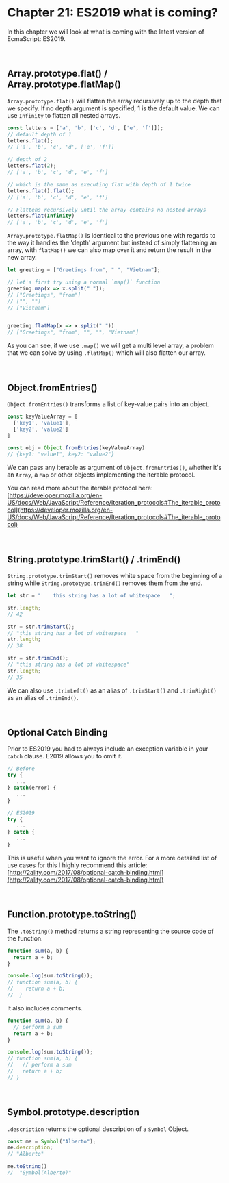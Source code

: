 # Chapter 21: ES2019 what is coming?

In this chapter we will look at what is coming with the latest version of EcmaScript: ES2019.

&nbsp; 

## Array.prototype.flat() / Array.prototype.flatMap()

`Array.prototype.flat()` will flatten the array recursively up to the depth that we specify. If no depth argument is specified, 1 is the default value. We can use `Infinity` to flatten all nested arrays.

```js
const letters = ['a', 'b', ['c', 'd', ['e', 'f']]];
// default depth of 1
letters.flat();
// ['a', 'b', 'c', 'd', ['e', 'f']]

// depth of 2
letters.flat(2);
// ['a', 'b', 'c', 'd', 'e', 'f']

// which is the same as executing flat with depth of 1 twice
letters.flat().flat();
// ['a', 'b', 'c', 'd', 'e', 'f']

// Flattens recursively until the array contains no nested arrays
letters.flat(Infinity)
// ['a', 'b', 'c', 'd', 'e', 'f']
```

`Array.prototype.flatMap()` is identical to the previous one with regards to the way it handles the 'depth' argument but instead of simply flattening an array, with `flatMap()` we can also map over it and return the result in the new array.

```js
let greeting = ["Greetings from", " ", "Vietnam"];

// let's first try using a normal `map()` function
greeting.map(x => x.split(" "));
// ["Greetings", "from"]
// ["", ""]
// ["Vietnam"]


greeting.flatMap(x => x.split(" "))
// ["Greetings", "from", "", "", "Vietnam"]
```

As you can see, if we use `.map()` we will get a multi level array, a problem that we can solve by using `.flatMap()` which will also flatten our array.

&nbsp;

## Object.fromEntries()

`Object.fromEntries()` transforms a list of key-value pairs into an object.

```js
const keyValueArray = [
  ['key1', 'value1'],
  ['key2', 'value2']
]

const obj = Object.fromEntries(keyValueArray)
// {key1: "value1", key2: "value2"}
```

We can pass any iterable as argument of `Object.fromEntries()`, whether it's an `Array`, a `Map` or other objects implementing the iterable protocol.

You can read more about the iterable protocol here: [https://developer.mozilla.org/en-US/docs/Web/JavaScript/Reference/Iteration_protocols#The_iterable_protocol](https://developer.mozilla.org/en-US/docs/Web/JavaScript/Reference/Iteration_protocols#The_iterable_protocol)

&nbsp;

## String.prototype.trimStart() / .trimEnd()

`String.prototype.trimStart()` removes white space from the beginning of a string while `String.prototype.trimEnd()` removes them from the end.

```js
let str = "    this string has a lot of whitespace   ";

str.length;
// 42

str = str.trimStart();
// "this string has a lot of whitespace   "
str.length;
// 38

str = str.trimEnd();
// "this string has a lot of whitespace"
str.length;
// 35
```

We can also use `.trimLeft()` as an alias of `.trimStart()` and `.trimRight()` as an alias of `.trimEnd()`.

&nbsp;

## Optional Catch Binding

Prior to ES2019 you had to always include an exception variable in your `catch` clause. E2019 allows you to omit it.

```js
// Before
try {
   ...
} catch(error) {
   ...
}

// ES2019
try {
   ...
} catch {
   ...
}
```

This is useful when you want to ignore the error. For a more detailed list of use cases for this I highly recommend this article: [http://2ality.com/2017/08/optional-catch-binding.html](http://2ality.com/2017/08/optional-catch-binding.html)

&nbsp;

## Function​.prototype​.toString()

The `.toString()` method returns a string representing the source code of the function.

```js
function sum(a, b) {
  return a + b;
}

console.log(sum.toString());
// function sum(a, b) {
//    return a + b;
//  }
```

It also includes comments.

```js
function sum(a, b) {
  // perform a sum
  return a + b;
}

console.log(sum.toString());
// function sum(a, b) {
//   // perform a sum
//   return a + b;
// }
```

&nbsp;

## Symbol.prototype.description

`.description` returns the optional description of a `Symbol` Object.

```js
const me = Symbol("Alberto");
me.description;
// "Alberto"

me.toString()
//  "Symbol(Alberto)"
```